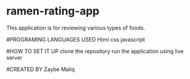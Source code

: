 # ramen-rating-app
This application is for reviewing various types of foods.


#PROGRAMING LANGUAGES USED 
Html 
css 
javascript


#HOW TO SET IT UP
clone the repository
run the application using live server



#CREATED BY
Zaybe Maliq

